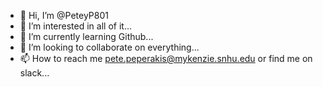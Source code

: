 - 👋 Hi, I’m @PeteyP801
- 👀 I’m interested in all of it...
- 🌱 I’m currently learning Github...
- 💞️ I’m looking to collaborate on everything...
- 📫 How to reach me pete.peperakis@mykenzie.snhu.edu or find me on slack...

<!---
PeteyP801/PeteyP801 is a ✨ special ✨ repository because its `README.md` (this file) appears on your GitHub profile.
You can click the Preview link to take a look at your changes.
--->
